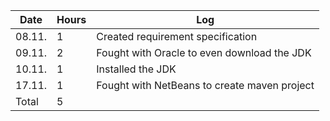 | Date   | Hours |Log                                           |
|--------|-------|----------------------------------------------|
| 08.11. | 1     | Created requirement specification            |
| 09.11. | 2     | Fought with Oracle to even download the JDK  |
| 10.11. | 1     | Installed the JDK                            |
| 17.11. | 1     | Fought with NetBeans to create maven project |
| Total  | 5     |                                              |